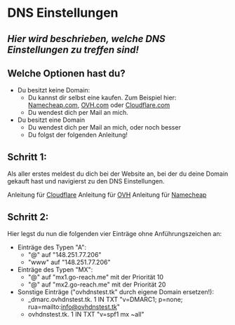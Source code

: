 
# DNS Einstellungen
## _Hier wird beschrieben, welche DNS Einstellungen zu treffen sind!_


## Welche Optionen hast du?

- Du besitzt keine Domain:
    - Du kannst dir selbst eine kaufen. Zum Beispiel hier: [Namecheap.com][nc], [OVH.com][ovh] oder [Cloudflare.com][cf]
    - Du wendest dich per Mail an mich. 
- Du besitzt eine Domain
    - Du wendest dich per Mail an mich, oder noch besser
    - Du folgst der folgenden Anleitung!



## Schritt 1:
Als aller erstes meldest du dich bei der Website an, bei der du deine Domain gekauft hast und navigierst zu den DNS Einstellungen.

Anleitung für [Cloudflare][cf-dns]
Anleitung für [OVH][ovh-dns]
Anleitung für [Namecheap][nc-dns]

## Schritt 2:
Hier legst du nun die folgenden vier Einträge ohne Anführungszeichen an:

 - Einträge des Typen "A":
   - "@" auf "148.251.77.206"
   - "www" auf "148.251.77.206"
 - Einträge des Typen "MX":
   - "@" auf "mx1.go-reach.me" mit der Priorität 10
   - "@" auf "mx2.go-reach.me" mit der Priorität 20
 - Sonstige Einträge ("ovhdnstest.tk" durch eigene Domain ersetzen!):
   - _dmarc.ovhdnstest.tk.	1	IN	TXT	"v=DMARC1; p=none; rua=mailto:info@ovhdnstest.tk"
   - ovhdnstest.tk.	1	IN	TXT	"v=spf1 mx ~all"
	
[nc]: https://namecheap.com
[ovh]: https://ohv.com
[cf]: https://cloudflare.com
[cf-dns]: https://support.cloudflare.com/hc/de/articles/360019093151-Verwaltung-von-DNS-Eintr%C3%A4gen-in-Cloudflare
[ovh-dns]: https://docs.ovh.com/de/domains/webhosting_bearbeiten_der_dns_zone/
[nc-dns]: https://www.namecheap.com/support/knowledgebase/article.aspx/434/2237/how-do-i-set-up-host-records-for-a-domain/
